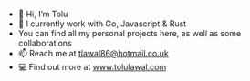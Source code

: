 - 👋 Hi, I’m Tolu
- 🌱 I currently work with Go, Javascript & Rust
-  You can find all my personal projects here, as well as some collaborations 
- 📫 Reach me at tlawal86@hotmail.co.uk
- :computer: Find out more at www.tolulawal.com

<!---
tb38r/tb38r is a ✨ special ✨ repository because its `README.md` (this file) appears on your GitHub profile.
You can click the Preview link to take a look at your changes.
--->
